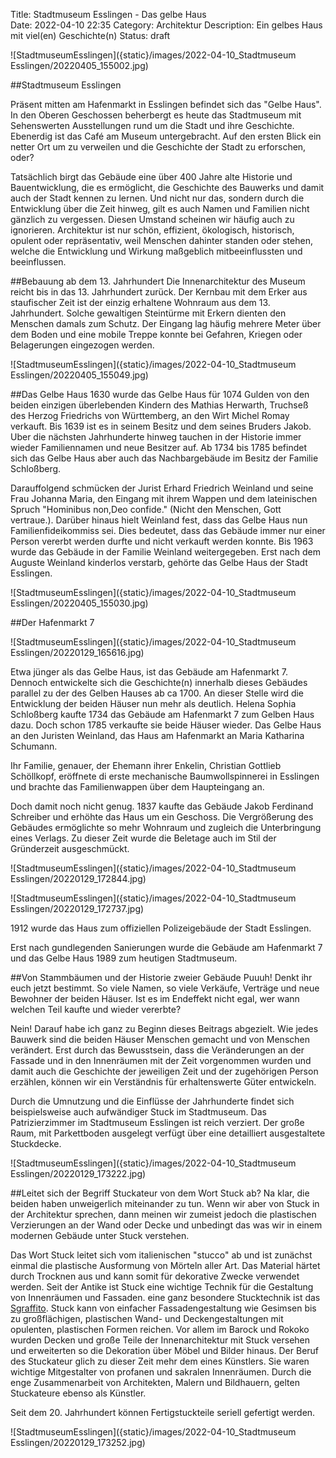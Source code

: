 Title: Stadtmuseum Esslingen - Das gelbe Haus  
Date: 2022-04-10 22:35
Category: Architektur
Description: Ein gelbes Haus mit viel(en) Geschichte(n) 
Status: draft


![StadtmuseumEsslingen]({static}/images/2022-04-10_Stadtmuseum Esslingen/20220405_155002.jpg)

##Stadtmuseum Esslingen

Präsent mitten am Hafenmarkt in Esslingen befindet sich das "Gelbe Haus". In den Oberen Geschossen beherbergt es heute das Stadtmuseum mit Sehenswerten Ausstellungen rund um die Stadt und ihre Geschichte. Ebenerdig ist das Café am Museum untergebracht. Auf den ersten Blick ein netter Ort um zu verweilen und die Geschichte der Stadt zu erforschen, oder? 

Tatsächlich birgt das Gebäude eine über 400 Jahre alte Historie und Bauentwicklung, die es ermöglicht, die Geschichte des Bauwerks und damit auch der Stadt kennen zu lernen. Und nicht nur das, sondern durch die Entwicklung über die Zeit hinweg, gilt es auch Namen und Familien nicht gänzlich zu vergessen. 
Diesen Umstand scheinen wir häufig auch zu ignorieren. Architektur ist nur schön, effizient, ökologisch, historisch, opulent oder repräsentativ, weil Menschen dahinter standen oder stehen, welche die Entwicklung und Wirkung maßgeblich mitbeeinflussten und beeinflussen. 

##Bebauung ab dem 13. Jahrhundert 
Die Innenarchitektur des Museum reicht bis in das 13. Jahrhundert zurück. Der Kernbau mit dem Erker aus staufischer Zeit ist der einzig erhaltene Wohnraum aus dem 13. Jahrhundert. Solche gewaltigen Steintürme mit Erkern dienten den Menschen damals zum Schutz. Der Eingang lag häufig mehrere Meter über dem Boden und eine mobile Treppe konnte bei Gefahren, Kriegen oder Belagerungen eingezogen werden. 

![StadtmuseumEsslingen]({static}/images/2022-04-10_Stadtmuseum Esslingen/20220405_155049.jpg)

##Das Gelbe Haus
1630 wurde das Gelbe Haus für 1074 Gulden von den beiden einzigen überlebenden Kindern des Mathias Herwarth, Truchseß des Herzog Friedrichs von Württemberg, an den Wirt Michel Romay verkauft. Bis 1639 ist es in seinem Besitz und dem seines Bruders Jakob. Uber die nächsten Jahrhunderte hinweg tauchen in der Historie immer wieder Familiennamen und neue Besitzer auf. Ab 1734 bis 1785 befindet sich das Gelbe Haus aber auch das Nachbargebäude im Besitz der Familie Schloßberg.  

Darauffolgend schmücken der Jurist Erhard Friedrich Weinland und seine Frau Johanna Maria, den Eingang mit ihrem Wappen und dem lateinischen Spruch "Hominibus non,Deo confide." (Nicht den Menschen, Gott vertraue.). Darüber hinaus hielt Weinland fest, dass das Gelbe Haus nun Familienfideikommiss sei. Dies bedeutet, dass das Gebäude immer nur einer Person vererbt werden durfte und nicht verkauft werden konnte. Bis 1963 wurde das Gebäude in der Familie Weinland weitergegeben. Erst nach dem  Auguste Weinland kinderlos verstarb, gehörte das Gelbe Haus der Stadt Esslingen. 

![StadtmuseumEsslingen]({static}/images/2022-04-10_Stadtmuseum Esslingen/20220405_155030.jpg)

##Der Hafenmarkt 7

![StadtmuseumEsslingen]({static}/images/2022-04-10_Stadtmuseum Esslingen/20220129_165616.jpg)

Etwa jünger als das Gelbe Haus, ist das Gebäude am Hafenmarkt 7. Dennoch entwickelte sich die Geschichte(n) innerhalb dieses Gebäudes parallel zu der des Gelben Hauses ab ca 1700. An dieser Stelle wird die Entwicklung der beiden Häuser nun mehr als deutlich. Helena Sophia Schloßberg kaufte 1734 das Gebäude am Hafenmarkt 7 zum Gelben Haus dazu. Doch schon 1785 verkaufte sie beide Häuser wieder. Das Gelbe Haus an den Juristen Weinland, das Haus am Hafenmarkt an Maria Katharina Schumann. 

Ihr Familie, genauer, der Ehemann ihrer Enkelin, Christian Gottlieb Schöllkopf, eröffnete di erste mechanische Baumwollspinnerei in Esslingen und brachte das Familienwappen über dem Haupteingang an. 

Doch damit noch nicht genug. 1837 kaufte das Gebäude Jakob Ferdinand Schreiber und erhöhte das Haus um ein Geschoss. Die Vergrößerung des Gebäudes ermöglichte so mehr Wohnraum und zugleich die Unterbringung eines Verlags. Zu dieser Zeit wurde die Beletage auch im Stil der Gründerzeit ausgeschmückt. 

![StadtmuseumEsslingen]({static}/images/2022-04-10_Stadtmuseum Esslingen/20220129_172844.jpg)

![StadtmuseumEsslingen]({static}/images/2022-04-10_Stadtmuseum Esslingen/20220129_172737.jpg)

1912 wurde das Haus zum offiziellen Polizeigebäude der Stadt Esslingen. 

Erst nach gundlegenden Sanierungen wurde die Gebäude am Hafenmarkt 7 und das Gelbe Haus 1989 zum heutigen Stadtmuseum. 

##Von Stammbäumen und der Historie zweier Gebäude
Puuuh! Denkt ihr euch jetzt bestimmt. So viele Namen, so viele Verkäufe, Verträge und neue Bewohner der beiden Häuser. Ist es im Endeffekt nicht egal, wer wann welchen Teil kaufte und wieder vererbte? 

Nein! Darauf habe ich ganz zu Beginn dieses Beitrags abgezielt. Wie jedes Bauwerk sind die beiden Häuser Menschen gemacht und von Menschen verändert. Erst durch das Bewusstsein, dass die Veränderungen an der Fassade und in den Innenräumen mit der Zeit vorgenommen wurden und damit auch die Geschichte der jeweiligen Zeit und der zugehörigen Person erzählen, können wir ein Verständnis für erhaltenswerte Güter entwickeln. 

Durch die Umnutzung und die Einflüsse der Jahrhunderte findet sich beispielsweise auch aufwändiger Stuck im Stadtmuseum. Das Patrizierzimmer im Stadtmuseum Esslingen ist reich verziert. Der große Raum, mit Parkettboden ausgelegt verfügt über eine detailliert ausgestaltete Stuckdecke.

![StadtmuseumEsslingen]({static}/images/2022-04-10_Stadtmuseum Esslingen/20220129_173222.jpg)

##Leitet sich der Begriff Stuckateur von dem Wort Stuck ab? 
Na klar, die beiden haben unweigerlich miteinander zu tun. Wenn wir aber von Stuck in der Architektur sprechen, dann meinen wir zumeist jedoch die plastischen Verzierungen an der Wand oder Decke und unbedingt das was wir in einem modernen Gebäude unter Stuck verstehen. 

Das Wort Stuck leitet sich vom italienischen "stucco" ab und ist zunächst einmal die plastische Ausformung von Mörteln aller Art. Das Material härtet durch Trocknen aus und kann somit für dekorative Zwecke verwendet werden. Seit der Antike ist Stuck eine wichtige Technik für die Gestaltung von Innenräumen und Fassaden. eine ganz besondere Stucktechnik ist das [Sgraffito]({filename}/2022-04-01_Zunft-zu-Hausgenossen-in-Basel.md). Stuck kann von einfacher Fassadengestaltung wie Gesimsen bis zu großflächigen, plastischen Wand- und Deckengestaltungen mit opulenten, plastischen Formen reichen. Vor allem im Barock und Rokoko wurden Decken und große Teile der Innenarchitektur mit Stuck versehen und erweiterten so die Dekoration über Möbel und Bilder hinaus. Der Beruf des Stuckateur glich zu dieser Zeit mehr dem eines Künstlers. Sie waren wichtige Mitgestalter von profanen und sakralen Innenräumen. Durch die enge Zusammenarbeit von Architekten, Malern und Bildhauern, gelten Stuckateure ebenso als Künstler. 

Seit dem 20. Jahrhundert können Fertigstuckteile seriell gefertigt werden.

![StadtmuseumEsslingen]({static}/images/2022-04-10_Stadtmuseum Esslingen/20220129_173252.jpg)
